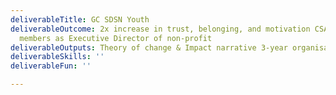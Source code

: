 ```yaml
---
deliverableTitle: GC SDSN Youth
deliverableOutcome: 2x increase in trust, belonging, and motivation CSAT metrics across 195 team
  members as Executive Director of non-profit
deliverableOutputs: Theory of change & Impact narrative 3-year organisational strategy
deliverableSkills: ''
deliverableFun: ''

---
```

